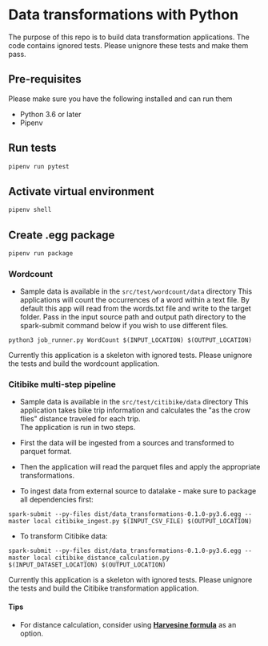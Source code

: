 # Data transformations with Python
The purpose of this repo is to build data transformation applications. The code contains ignored tests. 
Please unignore these tests and make them pass.  

## Pre-requisites
Please make sure you have the following installed and can run them
* Python 3.6 or later
* Pipenv

## Run tests 
```bash
pipenv run pytest
```

## Activate virtual environment
```bash
pipenv shell
```

## Create .egg package
```bash
pipenv run package
```

### Wordcount
* Sample data is available in the `src/test/wordcount/data` directory
This applications will count the occurrences of a word within a text file. By default this app will read from the words.txt file and write to the target folder.  Pass in the input source path and output path directory to the spark-submit command below if you wish to use different files.

```
python3 job_runner.py WordCount $(INPUT_LOCATION) $(OUTPUT_LOCATION)
```

Currently this application is a skeleton with ignored tests.  Please unignore the tests and build the wordcount application.

### Citibike multi-step pipeline
* Sample data is available in the `src/test/citibike/data` directory
This application takes bike trip information and calculates the "as the crow flies" distance traveled for each trip.  
The application is run in two steps.
* First the data will be ingested from a sources and transformed to parquet format.
* Then the application will read the parquet files and apply the appropriate transformations.


* To ingest data from external source to datalake - make sure to package all dependencies first:
```
spark-submit --py-files dist/data_transformations-0.1.0-py3.6.egg --master local citibike_ingest.py $(INPUT_CSV_FILE) $(OUTPUT_LOCATION)
```

* To transform Citibike data:
```
spark-submit --py-files dist/data_transformations-0.1.0-py3.6.egg --master local citibike_distance_calculation.py $(INPUT_DATASET_LOCATION) $(OUTPUT_LOCATION)
```

Currently this application is a skeleton with ignored tests.  Please unignore the tests and build the Citibike transformation application.

#### Tips
- For distance calculation, consider using [**Harvesine formula**](https://en.wikipedia.org/wiki/Haversine_formula) as an option.  
